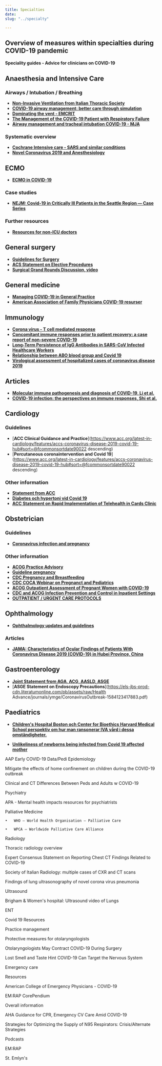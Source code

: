 ```yaml
---
title: Specialties
date: 
slug: "../specialty"

---
```

## **Overview of measures within specialties during COVID-19 pandemic**

#### Speciality guides - Advice for clinicians on COVID-19

## Anaesthesia and Intensive Care

### Airways / Intubation / Breathing

* [**Non-Invasive Ventilation from Italian Thoracic Society**](www.aiponet.it/component/attachments/download/2626.html?fbclid=IwAR1fpf8Q1w2RbsdMB0-B6897J09fnqUsgILhSmNwR5MNXL_lkjqgLPqlK64)
* [**COVID-19 airway management: better care through simulation**](https://litfl.com/covid19-airway-management-better-care-through-simulation/')
* [**Dominating the vent - EMCRIT**](https://emcrit.org/emcrit/vent-part-1/?fbclid=IwAR2U2f9qWxSbw9NdErCdfYQk_rZbAKC-h651JdDs5x5cvAbgP56TRnaCNLQ)
* [**The Management of the COVID-19 Patient with Respiratory Failure**](https://ccme.osu.edu/WebCastDetail.aspx?ID=876)
* [**Airway management and tracheal intubation COVID-19 - MJA**](https://www.mja.com.au/journal/2020/212/10/consensus-statement-safe-airway-society-principles-airway-management-and?fbclid=IwAR1LrDAPuMZIlra2-6lSWqDseo11a1GgTcJ4sWvdobcZRNEAzH5U0XU0lU4)

### Systematic overview

* [**Cochrane Intensive care - SARS and similar conditions**](https://www.cochranelibrary.com/collections/doi/SC000039/full)
* [**Novel Coronavirus 2019 and Anesthesiology**](https://anesthesiology.pubs.asahq.org/article.aspx?articleid=2763457&resultClick=3&fbclid=IwAR0c7gaYzio7pz4UgjUR3dNH2lEd-TtHzsnbYoOQAv_82PE3tXd3YaouBmo)

## ECMO

* [**ECMO in COVID-19**](https://www.elso.org/covid19)

### Case studies

* [**NEJM: Covid-19 in Critically Ill Patients in the Seattle Region — Case Series**](https://www.nejm.org/doi/full/10.1056/NEJMoa2004500?query=featured_home)

### Further resources

* [**Resources for non-ICU doctors**](https://www.propofology.com/non-icu.html)

## General surgery

* [**Guidelines for Surgery**](https://www.rcseng.ac.uk/coronavirus/joint-guidance-for-surgeons-v2/)
* [**ACS Statement on Elective Procedures**](https://www.facs.org/about-acs/covid-19/information-for-surgeons)
* [**Surgical Grand Rounds Discussion, video**](https://www.youtube.com/watch?v=lF0xkXHp7SI&feature=youtu.be&fbclid=IwAR3Y2i4DH6u66ToiZ0CPnE22EIcl-g2mkvMOF4Ulp89JHRgmVep0jvUkfx4)

## General medicine

* [**Managing COVID-19 in General Practice**](https://www.futurelearn.com/courses/management-of-covid-19-in-general-practice)
* [**American Association of Family Physicians COVID-19 resurser**](https://www.aafp.org/patient-care/emergency/2019-coronavirus/covid-19_resources.html)

## Immunology

* [**Corona virus - T cell mediated response**](https://www.ncbi.nlm.nih.gov/m/pubmed/24845462/)
* [**Concomitant immune responses prior to patient recovery: a case report of non-severe COVID-19**](https://www.nature.com/articles/s41591-020-0819-2)
* [**Long-Term Persistence of IgG Antibodies in SARS-CoV Infected Healthcare Workers**](https://www.medrxiv.org/content/10.1101/2020.02.12.20021386v1)
* [**Relationship between ABO blood group and Covid 19**](https://www.medrxiv.org/content/10.1101/2020.03.11.20031096v2)
* [**Virological assessment of hospitalized cases of coronavirus disease 2019**](https://www.medrxiv.org/content/10.1101/2020.03.05.20030502v1.full.pdf)

## Articles

* [**Molecular immune pathogenesis and diagnosis of COVID-19, Li et al.**](https://www.sciencedirect.com/science/article/pii/S2095177920302045)
* [**COVID-19 infection: the perspectives on immune responses, Shi et al.**](https://www.nature.com/articles/s41418-020-0530-3.pdf?fbclid=IwAR2gc8Vn_8lbYk9q1zvYJQdwjLswNZ4StbKF3qR-kmAMfHnuMzn-TXJv1Ik)

## Cardiology

### Guidelines

* \[**ACC Clinical Guidance and Practice**\](https://www.acc.org/latest-in-cardiology/features/accs-coronavirus-disease-2019-covid-19-hub#sort=@fcommonsortdate90022 descending)
* \[**Percutaneous coronaintervention and Covid 19**\](https://www.acc.org/latest-in-cardiology/features/accs-coronavirus-disease-2019-covid-19-hub#sort=@fcommonsortdate90022 descending)

### Other information

* [**Statement from ACC**](https://www.acc.org/\~/media/665AFA1E710B4B3293138D14BE8D1213.pdf)
* [**Diabetes och hypertoni vid Covid 19**](https://www.thelancet.com/journals/lanres/article/PIIS2213-2600(20)30116-8/fulltext)
* [**ACC Statement on Rapid Implementation of Telehealth in Cards Clinic**](https://www.acc.org/latest-in-cardiology/articles/2020/03/01/08/42/feature-telehealth-rapid-implementation-for-your-cardiology-clinic-coronavirus-disease-2019-covid-19)

## Obstetrician

### Guidelines

* [**Coronavirus infection and pregnancy**](https://www.rcog.org.uk/en/guidelines-research-services/guidelines/coronavirus-pregnancy/covid-19-virus-infection-and-pregnancy/)

### Other information

* [**ACOG Practice Advisory**](https://www.acog.org/Clinical-Guidance-and-Publications/Practice-Advisories/Practice-Advisory-Novel-Coronavirus2019)
* [**Guideline pregnancy**](https://www.thelancet.com/journals/laninf/article/PIIS1473-3099(20)30157-2/fulltext)
* [**CDC Pregnancy and Breastfeeding**](https://www.cdc.gov/coronavirus/2019-ncov/prepare/pregnancy-breastfeeding.html)
* [**CDC COCA Webinar on Pregnanct and Pediatrics**](https://emergency.cdc.gov/coca/calls/2020/callinfo_031220.asp?fbclid=IwAR0IzSgoWjvYP82P4GGUQZu0UNt7uRaPAApMukUmH-058nWPVau381lIEKg)
* [**ACOG Outpatient Assessment of Pregnant Women with COVID-19**](https://www.acog.org/-/media/Practice-Advisories/COVID-19-Algorithm5.pdf)
* [**CDC and ACOG Infection Prevention and Control in Inpatient Settings**](https://www.cdc.gov/coronavirus/2019-ncov/hcp/inpatient-obstetric-healthcare-guidance.html)
* [**OUTPATIENT / URGENT CARE PROTOCOLS**](https://www.ahn.org/coronavirus)

## Ophthalmology

* [**Ophthalmology updates and guidelines**](https://www.aao.org/headline/alert-important-coronavirus-context)

### Articles

* [**JAMA: Characteristics of Ocular Findings of Patients With Coronavirus Disease 2019 (COVID-19) in Hubei Province, China**]()

## Gastroenterology

* [**Joint Statement from AGA, ACG, AASLD, ASGE**](https://www.gastro.org/press-release/joint-gi-society-message-covid-19-clinical-insights-for-our-community-of-gastroenterologists-and-gastroenterology-care-providers)
* [**ASGE Statement on Endoscopy Precautions**](https://els-jbs-prod-cdn.literatumonline.com/pb/assets/raw/Health Advance/journals/ymge/CoronavirusOutbreak-1584123417883.pdf)

## Paediatrics

* [**Children's Hospital Boston och Center for Bioethics Harvard Medical School perspektiv om hur man ransonerar IVA vård i dessa omständigheter.**](https://www.nejm.org/doi/full/10.1056/NEJMp2005689?query=RP)


* [**Unlikeliness of newborns being infected from Covid 19 affected mother**](https://www.medscape.com/viewarticle/926894?nlid=134567_2046&src=WNL_mdplsnews_200320_mscpedit_peds&uac=143022AZ&spon=9&impID=2318487&faf=1)

 AAP Early COVID-19 Data/Pedi Epidemiology 
 
Mitigate the effects of home confinement on children during the COVID-19 outbreak 
    
Clinical and CT Differences Between Peds and Adults w COVID-19

Psychiatry

APA - Mental health impacts resources for psychiatrists

Palliative Medicine

    •	WHO – World Health Organisation – Palliative Care
    
    •	WPCA – Worldwide Palliative Care Alliance

Radiology

Thoracic radiology overview

Expert Consensus Statement on Reporting Chest CT Findings Related to COVID-19

Society of Italian Radiology: multiple cases of CXR and CT scans

Findings of lung ultrasonography of novel corona virus pneumonia

Ultrasound

Brigham & Women's hospital: Ultrasound video of Lungs

ENT

Covid 19 Resources

Practice management

Protective measures for otolaryngologists

Otolaryngologists May Contract COVID-19 During Surgery

Lost Smell and Taste Hint COVID-19 Can Target the Nervous System

Emergency care

Resources

American College of Emergency Physicians - COVID-19

EM:RAP CorePendium

Overall information

AHA Guidance for CPR, Emergency CV Care Amid COVID-19

Strategies for Optimizing the Supply of N95 Respirators: Crisis/Alternate Strategies

Podcasts

EM:RAP

St. Emlyn's